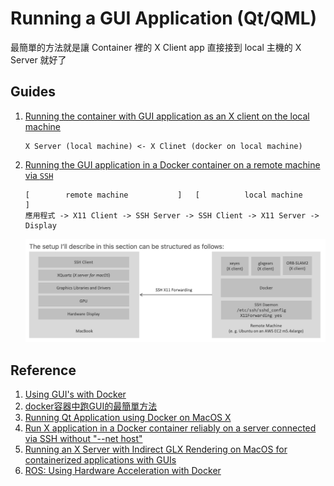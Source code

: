 # Running a GUI Application (Qt/QML)

最簡單的方法就是讓 Container 裡的 X Client app 直接接到 local 主機的 X Server 就好了

## Guides

1. [Running the container with GUI application as an X client on the local machine](01_docker_on_local.md)

    ```
    X Server (local machine) <- X Clinet (docker on local machine)
    ```

2. [Running the GUI application in a Docker container on a remote machine via `SSH`](02_docker_on_remote.md)

   ```
   [        remote machine           ]   [          local machine           ]
   應用程式 -> X11 Client -> SSH Server -> SSH Client -> X11 Server -> Display
   ```

    ![](images/mac_gui_docker_ssh.png)

## Reference

1. [Using GUI's with Docker](http://wiki.ros.org/docker/Tutorials/GUI)
2. [docker容器中跑GUI的最簡單方法](http://blog.lujun9972.win/blog/2018/04/24/docker%E5%AE%B9%E5%99%A8%E4%B8%AD%E8%B7%91gui%E7%9A%84%E6%9C%80%E7%AE%80%E5%8D%95%E6%96%B9%E6%B3%95/index.html)
3. [Running Qt Application using Docker on MacOS X](https://diysar.medium.com/running-qt-application-using-docker-on-macos-x-ad2e9d34532a)
4. [Run X application in a Docker container reliably on a server connected via SSH without "--net host"](https://stackoverflow.com/questions/48235040/run-x-application-in-a-docker-container-reliably-on-a-server-connected-via-ssh-w)
5. [Running an X Server with Indirect GLX Rendering on MacOS for containerized applications with GUIs](https://blog.mkari.de/posts/glx-on-mac/)
6. [ROS: Using Hardware Acceleration with Docker](http://wiki.ros.org/docker/Tutorials/Hardware%20Acceleration)
